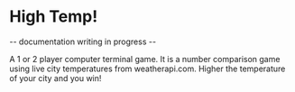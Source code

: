 # High Temp!

-- documentation writing in progress --

A 1 or 2 player computer terminal game. It is a number comparison game using live city temperatures from weatherapi.com. Higher the temperature of your city and you win!
